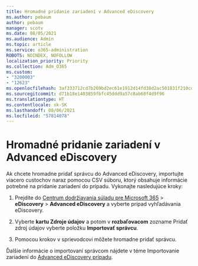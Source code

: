 ```yaml
---
title: Hromadné pridanie zariadení v Advanced eDiscovery
ms.author: pebaum
author: pebaum
manager: scotv
ms.date: 08/05/2021
ms.audience: Admin
ms.topic: article
ms.service: o365-administration
ROBOTS: NOINDEX, NOFOLLOW
localization_priority: Priority
ms.collection: Adm_O365
ms.custom:
- "3200003"
- "12623"
ms.openlocfilehash: 3af333712cd7b269bd2ec61e1912d14fd38d2ac501831f210cd0ef68f987f560
ms.sourcegitcommit: d71b18e1403859fbfc45ddd9a57c8ab68f4d9f96
ms.translationtype: HT
ms.contentlocale: sk-SK
ms.lasthandoff: 08/06/2021
ms.locfileid: "57814078"
---
```

# <a name="bulk-add-custodians-in-advanced-ediscovery"></a>Hromadné pridanie zariadení v Advanced eDiscovery

 Ak chcete hromadne pridať správcu do Advanced eDiscovery, importujte viacero custochov naraz pomocou CSV súboru, ktorý obsahuje informácie potrebné na pridanie zariadení do prípadu. Vykonajte nasledujúce kroky:

1. Prejdite do [Centrum dodržiavania súladu pre Microsoft 365](https://compliance.microsoft.com/)  >  **eDiscovery**  >  **Advanced eDiscovery** a vyberte prípad vyhľadávania eDiscovery.

1. Vyberte **kartu Zdroje údajov** a potom v **rozbaľovacom** zozname Pridať zdroj údajov vyberte položku **Importovať správcu**.

1. Pomocou krokov v sprievodcovi môžete hromadne pridať správcu.

Ďalšie informácie o importovaní správcom nájdete v téme Importovanie zariadení do [Advanced eDiscovery prípadu](/microsoft-365/compliance/bulk-add-custodians).

